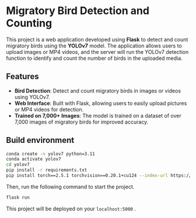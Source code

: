 # Migratory Bird Detection and Counting

This project is a web application developed using **Flask** to detect and count migratory birds using the **YOLOv7** model. The application allows users to upload images or MP4 videos, and the server will run the YOLOv7 detection function to identify and count the number of birds in the uploaded media.

## Features
- **Bird Detection**: Detect and count migratory birds in images or videos using YOLOv7.
- **Web Interface**: Built with Flask, allowing users to easily upload pictures or MP4 videos for detection.
- **Trained on 7,000+ Images**: The model is trained on a dataset of over 7,000 images of migratory birds for improved accuracy.

## Build environment
```bash
conda create -n yolov7 python=3.11
conda activate yolov7
cd yolov7
pip install -r requirements.txt
pip install torch==2.5.1 torchvision==0.20.1+cu124 --index-url https://download.pytorch.org/whl/cu124
```
Then, run the following command to start the project.
```bash
flask run
```
This project will be deployed on your `localhost:5000` .
